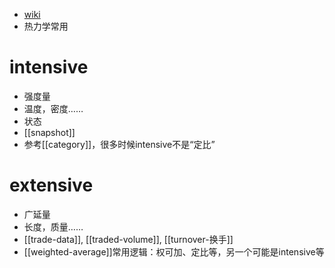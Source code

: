- [wiki](https://zh.wikipedia.org/zh-cn/%E5%85%A7%E5%90%AB%E5%8F%8A%E5%A4%96%E5%BB%B6%E6%80%A7%E8%B3%AA)
- 热力学常用
# intensive
- 强度量
- 温度，密度……
- 状态
- [[snapshot]]
- 参考[[category]]，很多时候intensive不是“定比”
# extensive
- 广延量
- 长度，质量……
- [[trade-data]], [[traded-volume]], [[turnover-换手]]
- [[weighted-average]]常用逻辑：权可加、定比等，另一个可能是intensive等